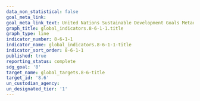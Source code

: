 ```yaml
---
data_non_statistical: false
goal_meta_link: 
goal_meta_link_text: United Nations Sustainable Development Goals Metadata
graph_title: global_indicators.8-6-1-1.title
graph_type: line
indicator_number: 8-6-1-1
indicator_name: global_indicators.8-6-1-1-title
indicator_sort_order: 8-6-1-1
published: true
reporting_status: complete
sdg_goal: '8'
target_name: global_targets.8-6-title
target_id: '8.6'
un_custodian_agency: 
un_designated_tier: '1'
---
```

